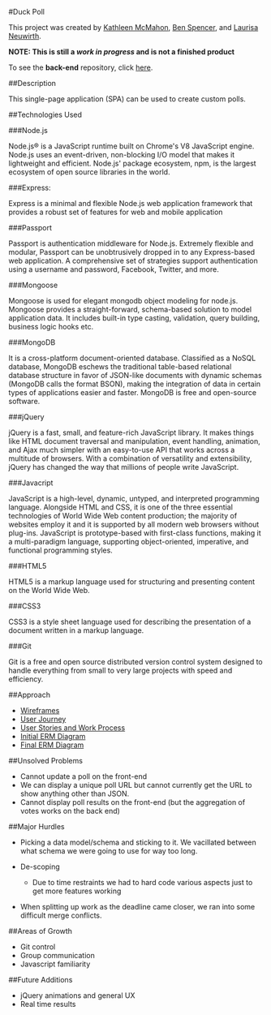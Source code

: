 #Duck Poll

This project was created by [Kathleen McMahon](https://github.com/resource11), [Ben Spencer](https://github.com/baz1389), and [Laurisa Neuwirth](https://github.com/LaurisaNeuwirth).

**NOTE: This is still a *work in progress* and is not a finished product**

To see the **back-end** repository, click [here](https://github.com/TeamSurvey/survey-back-end).

##Description

This single-page application (SPA) can be used to create custom polls.


##Technologies Used

###Node.js

Node.js® is a JavaScript runtime built on Chrome's V8 JavaScript engine. Node.js uses an event-driven, non-blocking I/O model that makes it lightweight and efficient. Node.js' package ecosystem, npm, is the largest ecosystem of open source libraries in the world.

###Express:

Express is a minimal and flexible Node.js web application framework that provides a robust set of features for web and mobile application

###Passport

Passport is authentication middleware for Node.js. Extremely flexible and modular, Passport can be unobtrusively dropped in to any Express-based web application. A comprehensive set of strategies support authentication using a username and password, Facebook, Twitter, and more.

###Mongoose

Mongoose is used for elegant mongodb object modeling for node.js. Mongoose provides a straight-forward, schema-based solution to model application data. It includes built-in type casting, validation, query building, business logic hooks etc.

###MongoDB

It is a cross-platform document-oriented database.
Classified as a NoSQL database, MongoDB eschews the traditional table-based relational database structure in favor of JSON-like documents with dynamic schemas (MongoDB calls the format BSON), making the integration of data in certain types of applications easier and faster.
MongoDB is free and open-source software.

###jQuery

jQuery is a fast, small, and feature-rich JavaScript library. It makes things like HTML document traversal and manipulation, event handling, animation, and Ajax much simpler with an easy-to-use API that works across a multitude of browsers. With a combination of versatility and extensibility, jQuery has changed the way that millions of people write JavaScript.

###Javacript

JavaScript is a high-level, dynamic, untyped, and interpreted programming language. Alongside HTML and CSS, it is one of the three essential technologies of World Wide Web content production; the majority of websites employ it and it is supported by all modern web browsers without plug-ins. JavaScript is prototype-based with first-class functions, making it a multi-paradigm language, supporting object-oriented, imperative, and functional programming styles.

###HTML5

HTML5 is a markup language used for structuring and presenting content on the World Wide Web.

###CSS3

CSS3 is a style sheet language used for describing the presentation of a document written in a markup language.

###Git

Git is a free and open source distributed version control system designed to handle everything from small to very large projects with speed and efficiency.

##Approach


- [Wireframes](http://i.imgur.com/bHvabIp.jpg)
- [User Journey](http://imgur.com/iGlESh4)
- [User Stories and Work Process](https://trello.com/b/V36WDCbW/survey-says)
- [Initial ERM Diagram](http://imgur.com/iZBmK9U)
- [Final ERM Diagram](http://i.imgur.com/6Kgo7Fj.jpg)

##Unsolved Problems

- Cannot update a poll on the front-end
- We can display a unique poll URL but cannot currently get the URL to show anything other than JSON.
- Cannot display poll results on the front-end (but the aggregation of votes works on the back end)

##Major Hurdles

- Picking a data model/schema and sticking to it. We vacillated between what schema we were going to use for way too long.

- De-scoping
  - Due to time restraints we had to hard code various aspects just to get more features working

- When splitting up work as the deadline came closer, we ran into some difficult merge conflicts.

##Areas of Growth

- Git control
- Group communication
- Javascript familiarity

##Future Additions

- jQuery animations and general UX
- Real time results





